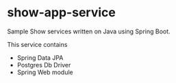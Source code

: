 # show-app-service
Sample Show services written on Java using Spring Boot.

This service contains
* Spring Data JPA
* Postgres Db Driver
* Spring Web module
